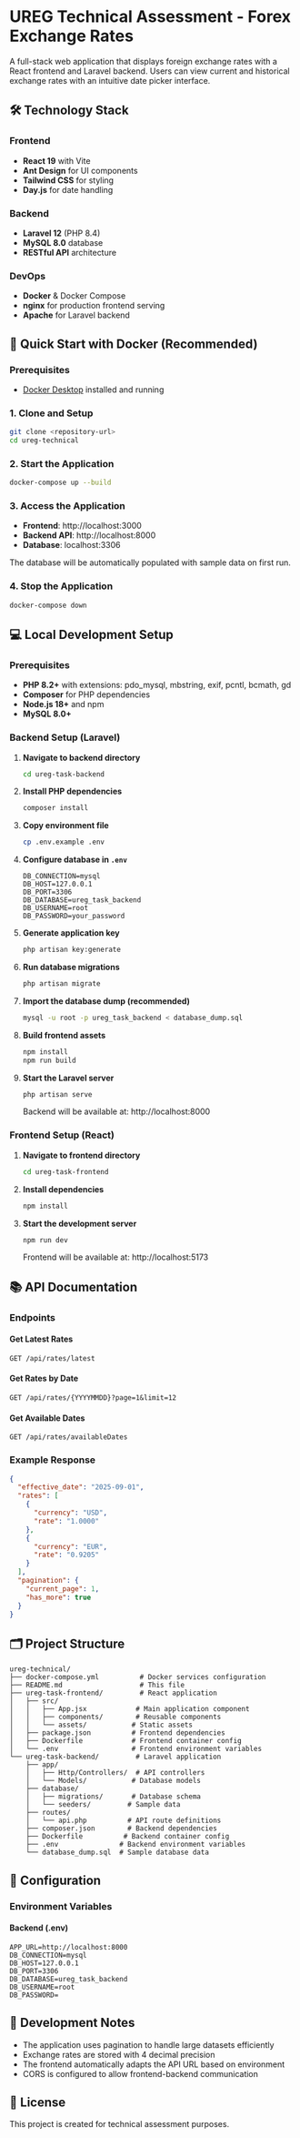 # UREG Technical Assessment - Forex Exchange Rates

A full-stack web application that displays foreign exchange rates with a React frontend and Laravel backend. Users can view current and historical exchange rates with an intuitive date picker interface.

## 🛠 Technology Stack

### Frontend
- **React 19** with Vite
- **Ant Design** for UI components
- **Tailwind CSS** for styling
- **Day.js** for date handling

### Backend
- **Laravel 12** (PHP 8.4)
- **MySQL 8.0** database
- **RESTful API** architecture

### DevOps
- **Docker** & Docker Compose
- **nginx** for production frontend serving
- **Apache** for Laravel backend

## 🚀 Quick Start with Docker (Recommended)

### Prerequisites
- [Docker Desktop](https://www.docker.com/products/docker-desktop/) installed and running

### 1. Clone and Setup
```bash
git clone <repository-url>
cd ureg-technical
```

### 2. Start the Application
```bash
docker-compose up --build
```

### 3. Access the Application
- **Frontend**: http://localhost:3000
- **Backend API**: http://localhost:8000
- **Database**: localhost:3306

The database will be automatically populated with sample data on first run.

### 4. Stop the Application
```bash
docker-compose down
```

## 💻 Local Development Setup

### Prerequisites
- **PHP 8.2+** with extensions: pdo_mysql, mbstring, exif, pcntl, bcmath, gd
- **Composer** for PHP dependencies
- **Node.js 18+** and npm
- **MySQL 8.0+**

### Backend Setup (Laravel)

1. **Navigate to backend directory**
   ```bash
   cd ureg-task-backend
   ```

2. **Install PHP dependencies**
   ```bash
   composer install
   ```

3. **Copy environment file**
   ```bash
   cp .env.example .env
   ```

4. **Configure database in `.env`**
   ```env
   DB_CONNECTION=mysql
   DB_HOST=127.0.0.1
   DB_PORT=3306
   DB_DATABASE=ureg_task_backend
   DB_USERNAME=root
   DB_PASSWORD=your_password
   ```

5. **Generate application key**
   ```bash
   php artisan key:generate
   ```

6. **Run database migrations**
   ```bash
   php artisan migrate
   ```

7. **Import the database dump (recommended)**
   ```bash
   mysql -u root -p ureg_task_backend < database_dump.sql
   ```

8. **Build frontend assets**
   ```bash
   npm install
   npm run build
   ```

9. **Start the Laravel server**
   ```bash
   php artisan serve
   ```
   Backend will be available at: http://localhost:8000

### Frontend Setup (React)

1. **Navigate to frontend directory**
   ```bash
   cd ureg-task-frontend
   ```

2. **Install dependencies**
   ```bash
   npm install
   ```

3. **Start the development server**
   ```bash
   npm run dev
   ```
   Frontend will be available at: http://localhost:5173

## 📚 API Documentation

### Endpoints

#### Get Latest Rates
```http
GET /api/rates/latest
```

#### Get Rates by Date
```http
GET /api/rates/{YYYYMMDD}?page=1&limit=12
```

#### Get Available Dates
```http
GET /api/rates/availableDates
```

### Example Response
```json
{
  "effective_date": "2025-09-01",
  "rates": [
    {
      "currency": "USD",
      "rate": "1.0000"
    },
    {
      "currency": "EUR",
      "rate": "0.9205"
    }
  ],
  "pagination": {
    "current_page": 1,
    "has_more": true
  }
}
```

## 🗂 Project Structure

```
ureg-technical/
├── docker-compose.yml          # Docker services configuration
├── README.md                   # This file
├── ureg-task-frontend/         # React application
│   ├── src/
│   │   ├── App.jsx            # Main application component
│   │   ├── components/        # Reusable components
│   │   └── assets/           # Static assets
│   ├── package.json          # Frontend dependencies
│   ├── Dockerfile            # Frontend container config
│   └── .env                  # Frontend environment variables
└── ureg-task-backend/         # Laravel application
    ├── app/
    │   ├── Http/Controllers/  # API controllers
    │   └── Models/           # Database models
    ├── database/
    │   ├── migrations/       # Database schema
    │   └── seeders/         # Sample data
    ├── routes/
    │   └── api.php          # API route definitions
    ├── composer.json        # Backend dependencies
    ├── Dockerfile          # Backend container config
    ├── .env               # Backend environment variables
    └── database_dump.sql  # Sample database data
```

## 🔧 Configuration

### Environment Variables

#### Backend (.env)
```env
APP_URL=http://localhost:8000
DB_CONNECTION=mysql
DB_HOST=127.0.0.1
DB_PORT=3306
DB_DATABASE=ureg_task_backend
DB_USERNAME=root
DB_PASSWORD=
```

## 📝 Development Notes

- The application uses pagination to handle large datasets efficiently
- Exchange rates are stored with 4 decimal precision
- The frontend automatically adapts the API URL based on environment
- CORS is configured to allow frontend-backend communication

## 📄 License

This project is created for technical assessment purposes.